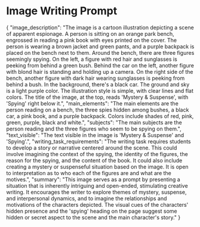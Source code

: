 # Image Writing Prompt

{
  "image_description": "The image is a cartoon illustration depicting a scene of apparent espionage. A person is sitting on an orange park bench, engrossed in reading a pink book with eyes printed on the cover. The person is wearing a brown jacket and green pants, and a purple backpack is placed on the bench next to them. Around the bench, there are three figures seemingly spying. On the left, a figure with red hair and sunglasses is peeking from behind a green bush. Behind the car on the left, another figure with blond hair is standing and holding up a camera. On the right side of the bench, another figure with dark hair wearing sunglasses is peeking from behind a bush. In the background, there's a black car. The ground and sky is a light purple color. The illustration style is simple, with clear lines and flat colors. The title of the image, at the top, reads 'Mystery & Suspense', with 'Spying' right below it.",
    "main_elements": "The main elements are the person reading on a bench, the three spies hidden among bushes, a black car, a pink book, and a purple backpack. Colors include shades of red, pink, green, purple, black and white.",
    "subjects": "The main subjects are the person reading and the three figures who seem to be spying on them.",
  "text_visible": "The text visible in the image is 'Mystery & Suspense' and 'Spying'.",
  "writing_task_requirements": "The writing task requires students to develop a story or narrative centered around the scene. This could involve imagining the context of the spying, the identity of the figures, the reason for the spying, and the content of the book. It could also include creating a mystery or suspenseful situation based on the image. It is open to interpretation as to who each of the figures are and what are the motives.",
  "summary": "This image serves as a prompt by presenting a situation that is inherently intriguing and open-ended, stimulating creative writing. It encourages the writer to explore themes of mystery, suspense, and interpersonal dynamics, and to imagine the relationships and motivations of the characters depicted. The visual cues of the characters' hidden presence and the 'spying' heading on the page suggest some hidden or secret aspect to the scene and the main character's story."
}